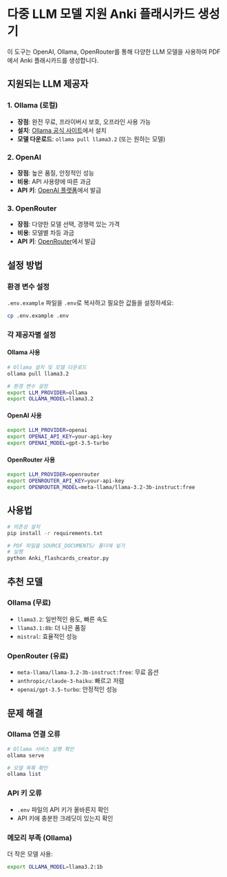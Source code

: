 # 다중 LLM 모델 지원 Anki 플래시카드 생성기

이 도구는 OpenAI, Ollama, OpenRouter를 통해 다양한 LLM 모델을 사용하여 PDF에서 Anki 플래시카드를 생성합니다.

## 지원되는 LLM 제공자

### 1. Ollama (로컬)
- **장점**: 완전 무료, 프라이버시 보호, 오프라인 사용 가능
- **설치**: [Ollama 공식 사이트](https://ollama.ai)에서 설치
- **모델 다운로드**: `ollama pull llama3.2` (또는 원하는 모델)

### 2. OpenAI
- **장점**: 높은 품질, 안정적인 성능
- **비용**: API 사용량에 따른 과금
- **API 키**: [OpenAI 플랫폼](https://platform.openai.com)에서 발급

### 3. OpenRouter
- **장점**: 다양한 모델 선택, 경쟁력 있는 가격
- **비용**: 모델별 차등 과금
- **API 키**: [OpenRouter](https://openrouter.ai)에서 발급

## 설정 방법

### 환경 변수 설정
`.env.example` 파일을 `.env`로 복사하고 필요한 값들을 설정하세요:

```bash
cp .env.example .env
```

### 각 제공자별 설정

#### Ollama 사용
```bash
# Ollama 설치 및 모델 다운로드
ollama pull llama3.2

# 환경 변수 설정
export LLM_PROVIDER=ollama
export OLLAMA_MODEL=llama3.2
```

#### OpenAI 사용
```bash
export LLM_PROVIDER=openai
export OPENAI_API_KEY=your-api-key
export OPENAI_MODEL=gpt-3.5-turbo
```

#### OpenRouter 사용
```bash
export LLM_PROVIDER=openrouter
export OPENROUTER_API_KEY=your-api-key
export OPENROUTER_MODEL=meta-llama/llama-3.2-3b-instruct:free
```

## 사용법

```bash
# 의존성 설치
pip install -r requirements.txt

# PDF 파일을 SOURCE_DOCUMENTS/ 폴더에 넣기
# 실행
python Anki_flashcards_creator.py
```

## 추천 모델

### Ollama (무료)
- `llama3.2`: 일반적인 용도, 빠른 속도
- `llama3.1:8b`: 더 나은 품질
- `mistral`: 효율적인 성능

### OpenRouter (유료)
- `meta-llama/llama-3.2-3b-instruct:free`: 무료 옵션
- `anthropic/claude-3-haiku`: 빠르고 저렴
- `openai/gpt-3.5-turbo`: 안정적인 성능

## 문제 해결

### Ollama 연결 오류
```bash
# Ollama 서비스 실행 확인
ollama serve

# 모델 목록 확인
ollama list
```

### API 키 오류
- `.env` 파일의 API 키가 올바른지 확인
- API 키에 충분한 크레딧이 있는지 확인

### 메모리 부족 (Ollama)
더 작은 모델 사용:
```bash
export OLLAMA_MODEL=llama3.2:1b
```